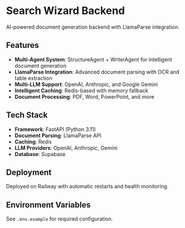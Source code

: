 # Search Wizard Backend

AI-powered document generation backend with LlamaParse integration.

## Features

- **Multi-Agent System**: StructureAgent + WriterAgent for intelligent document generation
- **LlamaParse Integration**: Advanced document parsing with OCR and table extraction
- **Multi-LLM Support**: OpenAI, Anthropic, and Google Gemini
- **Intelligent Caching**: Redis-based with memory fallback
- **Document Processing**: PDF, Word, PowerPoint, and more

## Tech Stack

- **Framework**: FastAPI (Python 3.11)
- **Document Parsing**: LlamaParse API
- **Caching**: Redis
- **LLM Providers**: OpenAI, Anthropic, Gemini
- **Database**: Supabase

## Deployment

Deployed on Railway with automatic restarts and health monitoring.

## Environment Variables

See `.env.example` for required configuration.